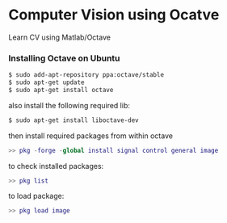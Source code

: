 # Computer Vision using Ocatve

Learn CV using Matlab/Octave

### Installing Octave on Ubuntu

```bash
$ sudo add-apt-repository ppa:octave/stable
$ sudo apt-get update
$ sudo apt-get install octave
```
also install the following required lib:

```bash
$ sudo apt-get install liboctave-dev
```

then install required packages from within octave

```matlab
>> pkg -forge -global install signal control general image
```

to check installed packages:

```matlab
>> pkg list
```
to load package:

```matlab
>> pkg load image
```
